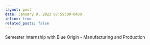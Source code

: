 ```yaml
---
layout: post
date: January 9, 2023 07:59:00-0400
inline: true
related_posts: false
---
```


Semester Internship with Blue Origin - Manufacturing and Production